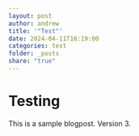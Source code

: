 ```yaml
---
layout: post
author: andrew
title: '"Test"'
date: 2024-04-11T16:19:00
categories: test
folder: _posts
share: "true"
---
```

# Testing
This is a sample blogpost. Version 3.